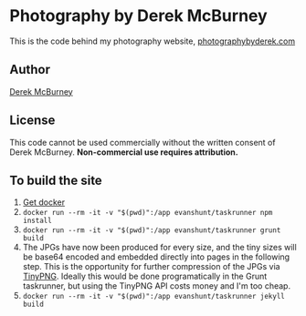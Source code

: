 # Photography by Derek McBurney
This is the code behind my photography website, [photographybyderek.com](http://photographybyderek.com)

## Author
[Derek McBurney](http://dmcbdesign.com)

## License
This code cannot be used commercially without the written consent of
Derek McBurney. **Non-commercial use requires attribution.**

## To build the site
1. [Get docker](https://www.docker.com)
2. `docker run --rm -it -v "$(pwd)":/app evanshunt/taskrunner npm install`
3. `docker run --rm -it -v "$(pwd)":/app evanshunt/taskrunner grunt build`
4. The JPGs have now been produced for every size, and the tiny sizes will be base64 encoded and embedded directly into pages in the following step. This is the opportunity for further compression of the JPGs via [TinyPNG](https://tinypng.com/). Ideally this would be done programatically in the Grunt taskrunner, but using the TinyPNG API costs money and I'm too cheap.
5. `docker run --rm -it -v "$(pwd)":/app evanshunt/taskrunner jekyll build`
